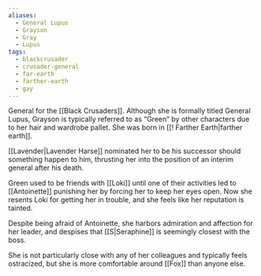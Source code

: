 ```yaml
---
aliases:
  - General Lupus
  - Grayson
  - Gray
  - Lupus
tags:
  - blackcrusader
  - crusader-general
  - far-earth
  - farther-earth
  - gay
---
```

General for the [[Black Crusaders]]. Although she is formally titled General Lupus, Grayson is typically referred to as “Green” by other characters due to her hair and wardrobe pallet. She was born in [[! Farther Earth|farther earth]].

[[Lavender|Lavender Harse]] nominated her to be his successor should something happen to him, thrusting her into the position of an interim general after his death.

Green used to be friends with [[Loki]] until one of their activities led to [[Antoinette]] punishing her by forcing her to keep her eyes open. Now she resents Loki for getting her in trouble, and she feels like her reputation is tainted. 

Despite being afraid of Antoinette, she harbors admiration and affection for her leader, and despises that [[S|Seraphine]] is seemingly closest with the boss.

She is not particularly close with any of her colleagues and typically feels ostracized, but she is more comfortable around [[Fox]] than anyone else. 
